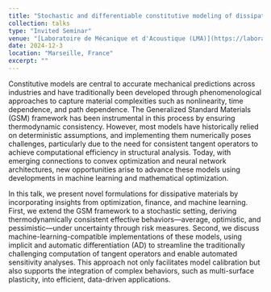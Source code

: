 ```yaml
---
title: "Stochastic and differentiable constitutive modeling of dissipative materials"
collection: talks
type: "Invited Seminar"
venue: "[Laboratoire de Mécanique et d'Acoustique (LMA)](https://laboratoire-mecanique-acoustique.fr/)"
date: 2024-12-3
location: "Marseille, France"
excerpt: ""
---
```


Constitutive models are central to accurate mechanical predictions across industries and have traditionally been developed through phenomenological approaches to capture material complexities such as nonlinearity, time dependence, and path dependence. The Generalized Standard Materials (GSM) framework has been instrumental in this process by ensuring thermodynamic consistency. However, most models have historically relied on deterministic assumptions, and implementing them numerically poses challenges, particularly due to the need for consistent tangent operators to achieve computational efficiency in structural analysis. Today, with emerging connections to convex optimization and neural network architectures, new opportunities arise to advance these models using developments in machine learning and mathematical optimization.

In this talk, we present novel formulations for dissipative materials by incorporating insights from optimization, finance, and machine learning. First, we extend the GSM framework to a stochastic setting, deriving thermodynamically consistent effective behaviors—average, optimistic, and pessimistic—under uncertainty through risk measures. Second, we discuss machine-learning-compatible implementations of these models, using implicit and automatic differentiation (AD) to streamline the traditionally challenging computation of tangent operators and enable automated sensitivity analyses. This approach not only facilitates model calibration but also supports the integration of complex behaviors, such as multi-surface plasticity, into efficient, data-driven applications.
